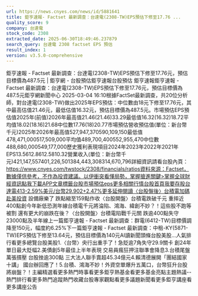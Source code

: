 ```yaml
---
url: https://news.cnyes.com/news/id/5881641
title: 鉅亨速報- Factset 最新調查：台達電(2308-TW)EPS預估下修至17.76 ...
quality_score: 9
company: 台達電
stock_code: 2308
extracted_date: 2025-06-30T18:49:46.237879
search_query: 台達電 2308 factset EPS 預估
result_index: 1
version: v3.5.0-comprehensive
---
```


鉅亨速報 - Factset 最新調查：台達電(2308-TW)EPS預估下修至17.76元，預估目標價為487.5元 | 鉅亨網 - 台股預估‌‌鉅亨速報台股預估 鉅亨速報鉅亨速報 - Factset 最新調查：台達電(2308-TW)EPS預估下修至17.76元，預估目標價為487.5元鉅亨網新聞中心 2025-03-04 16:10‌根據FactSet最新調查，共20位分析師，對台達電(2308-TW)做出2025年EPS預估：中位數由18元下修至17.76元，其中最高估值21.46元，最低估值16.32元，預估目標價為487.5元。市場預估EPS預估值2025年(前值)2026年最高值21.46(21.46)33.29最低值16.32(16.32)18.72平均值18.02(18.16)21.68中位數17.76(18)20.77市場預估營收‌預估值(單位：新台幣千元)2025年2026年最高值527,947,370590,109,150最低值478,471,000517,509,000平均值489,700,400552,955,470中位數488,680,000549,177,000歷史獲利表現項目2024年2023年2022年2021年EPS13.5612.8612.5810.32營業收入(單位：新台幣千元)421,147,557401,226,501384,443,308314,670,796詳細資訊請看台股內頁：https://www.cnyes.com/twstock/2308/financials/ratios資料來源：Factset，數據僅供參考，不作為投資建議。以伊衝突看懂局勢，掌握搶進關鍵>掌握全球財經資訊點我下載APP文章標籤台股市場預估eps更多相關行情台股首頁我要存股台達電413-2.59%美元/台幣29.902+2.47%更多延伸閱讀〈台股盤後〉台積電加碼赴美投資 設備廠樂了 跌點縮至159點作收〈台股開盤〉台積電跌破千元 重摔近400點創今年新低恐測年線台積電千元將淪陷、鴻海、緯創不妙？！這些股不跑等被割 還有更大的崩跌在後？〈台股開盤〉台積電陷戰千元關 跌逾400點失守23000點及半年線‌上一篇鉅亨速報 - Factset 最新調查：群電(6412-TW)目標價調降至150元，幅度約6.25%下一篇鉅亨速報 - Factset 最新調查：中租-KY(5871-TW)EPS預估下修至13.64元，預估目標價為140元‌‌AI讀新聞頭條台股美股...人氣排行看更多總覽台股美股1.〈台幣〉央行出重手了！急貶逾7角失守29.9關卡 創24年單日最大貶幅2.美債創5年最佳上半年表現 交易員瘋狂押注聯準會降息3.台積尾盤萬張摜壓 台股挫逾300點 三大法人聯手賣超45.34億元4.賴清德展開「團結國家十講」 國台辦回應了！5.台積、鴻海不妙！外資空單爆升五萬口，台幣狂升台股將崩盤？！‌主編精選看更多‌熱門時事看更多‌‌‌‌‌‌‌‌‌‌‌‌‌‌‌‌‌鉅亨熱基金看更多基金亮點主題熱議‌‌‌‌--‌‌‌‌熱門排行看更多熱門追蹤熱門收藏‌‌‌‌‌‌‌‌‌台股專家觀點看更多議題新聞看更多鉅亨講座看更多講座公告‌‌‌‌‌‌‌‌